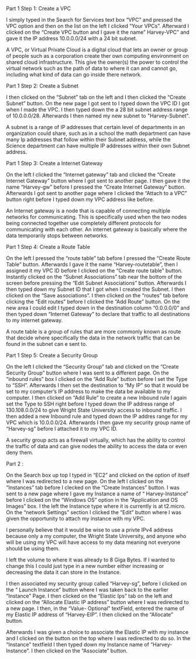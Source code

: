 Part 1 Step 1: Create a VPC 

I simply typed in the Search for Services text box “VPC” and pressed the VPC option and then on the list on the left I clicked “Your VPCs”. Afterward I clicked on the “Create VPC button and I gave it the name” Harvey-VPC” and gave it the IP address 10.0.0.0/24 with a 24 bit subnet.

A VPC, or Virtual Private Cloud is a digital cloud that lets an owner or group of people such as a corporation create ther own computing environment on shared cloud infrastructure. This give the owner(s) the power to control the virtual network such as the path of data to where it can and cannot go, including what kind of data can go inside there network. 

Part 1 Step 2: Create a Subnet

I then clicked on the “Subnet” tab on the left and I then clicked the “Create Subnet” button. On the new page I got sent to I typed down the VPC ID I got when I made the VPC. I then typed down the a 28 bit subnet address range of 10.0.0.0/28. Afterwards I then named my new subnet to "Harvey-Subnet".

A subnet is a range of IP addresses that certain level of departments in an organization could share, such as in a school the math department can have many Ip addresses that follow within their Subnet address, while the Science department can have multiple IP addresses within their own Subnet address.

Part 1 Step 3: Create a Internet Gateway

On the left I clicked the “Internet gateway” tab and clicked the “Create Internet Gateway” button where I got sent to another page. I then gave it the name “Harvey-gw” before I pressed the “Create Internet Gateway” button. Afterwards I got sent to another page where I clicked the “Attach to a VPC” button right before I typed down my VPC address like before.

An Internet gateway is a node that is capable of connecting multiple networks for communicating. This is specifically used when the two nodes being connected together use completely different protocols for communicating with each other. An internet gateway is basically where the data temporarily stops between networks.

Part 1 Step 4: Create a Route Table

On the left I pressed the “route table” tab before I pressed the “Create Route Table” button. Afterwards I gave it the name “Harvey-routetable”, then I assigned it my VPC ID before I clicked on the “Create route table” button. Instantly clicked on the “Subnet Associations” tab near the bottom of the screen before pressing the “Edit Subnet Associations” button. Afterwards I then typed down my Subnet ID that I got when I created the Subnet. I then clicked on the “Save associations”. I then clicked on the “routes” tab before clicking the “Edit routes” before I clicked the “Add Route” button. On the new area I could edit I typed down in the destination column “0.0.0.0/0” and then typed down “Internet Gateway” to declare that traffic to all destinations to my internet gateway.

A route table is a group of rules that are more commonly known as route that decide where specifically the data in the network traffic that can be found in the subnet can e sent to. 

Part 1 Step 5: Create a Security Group

On the left I clicked the “Security Group” tab and clicked on the “Create Security Group” button where I was sent to a different page. On the “inbound rules” box I clicked on the “Add Rule” button before I set the Type to “SSH”. Afterwards I then set the destination to “My IP” so that it would be set to my computer’s IP address to make the data be available to my computer. I then clicked on “Add Rule” to create a new Inbound rule I again set the Type to SSH right before I typed down the IP address range of 130.108.0.0/24 to give Wright State University access to inbound traffic. I then added a new Inbound rule and typed down the IP addres range for my VPC which is 10.0.0.0/24. Afterwards I then gave my security group name of “Harvey-sg” before I attached it to my VPC ID.

A security group acts as a firewall virtually, which has the ability to control the traffic of data and can give nodes the ability to access the data or even deny them.

Part 2 :

On the Search box up top I typed in “EC2” and clicked on the option of itself where I was redirected to a new page. On the left I clicked on the “Instances” tab before I clecked on the “Create Instances” button. I was sent to a new page where I gave my Instance a name of “ Harvey-Instance” before I clicked on the “Windows OS” option in the “Application and OS Images” box. I the left the Instance type where it is currently is at t2.micro. On the “network Settings” section I clicked the “Edit” button where I was given the opportunity to attach my instance with my VPC.

I personally believe that it would be wise to use a privte IPv4 address because only a my computer, the Wright State University, and anyone who will be using my VPC will have access to my data meaning not everyone should be using them.

I left the volume to where it was already to 8 Giga Bytes. If I wanted to change this I could just type in a new number either increasing or decreasing the data it can store in the Instance.

I then associated my security group called “Harvey-sg”, before I clicked on the “ Launch Instance” button where I was taken back to the earlier “Instance” Page. I then clicked on the “Elastic Ips” tab on the left and clicked on the “Allocate Elastic IP address” button where I was redirected to a new page. I then, in the “Value- Optional” textField, entered the name of my Elastic IP address of “Harvey-EIP”. I then clicked on the “Allocate” button.

Afterwards I was given a choice to associate the Elastic IP with my instance and I clicked on the button on the top where I was redirected to do so. In the “Instance” textfield I then typed down my Instance name of “Harvey-Instance”. I then clicked on the “Associate” button.